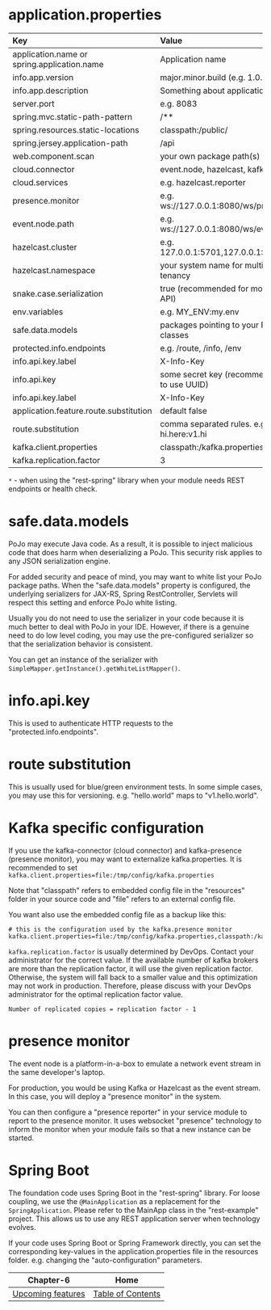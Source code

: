 # application.properties

| Key                                         | Value                                     | Required |
| :-------------------------------------------|:------------------------------------------|:--------:|
| application.name or spring.application.name | Application name                          | Yes      |
| info.app.version                            | major.minor.build (e.g. 1.0.0)            | Yes      |
| info.app.description                        | Something about application               | Yes      |
| server.port                                 | e.g. 8083                                 | Yes*     |
| spring.mvc.static-path-pattern              | /**                                       | Yes*     |
| spring.resources.static-locations           | classpath:/public/                        | Yes*     |
| spring.jersey.application-path              | /api                                      | Yes*     |
| web.component.scan                          | your own package path(s)                  | Yes*     |
| cloud.connector                             | event.node, hazelcast, kafka, etc.        | Optional |
| cloud.services                              | e.g. hazelcast.reporter                   | Optional |
| presence.monitor                            | e.g. ws://127.0.0.1:8080/ws/presence      | Optional |
| event.node.path                             | e.g. ws://127.0.0.1:8080/ws/events        | Optional |
| hazelcast.cluster                           | e.g. 127.0.0.1:5701,127.0.0.1:5702        | Optional |
| hazelcast.namespace                         | your system name for multi-tenancy        | Optional |
| snake.case.serialization                    | true (recommended for modern API)         | Optional |
| env.variables                               | e.g. MY_ENV:my.env                        | Optional |
| safe.data.models                            | packages pointing to your PoJo classes    | Optional |
| protected.info.endpoints                    | e.g. /route, /info, /env                  | Optional*|
| info.api.key.label                          | X-Info-Key                                | Optional*|
| info.api.key                                | some secret key (recommended to use UUID) | Optional*|
| info.api.key.label                          | X-Info-Key                                | Optional*|
| application.feature.route.substitution      | default false                             | Optional |
| route.substitution                          | comma separated rules. e.g hi.here:v1.hi  | Optional |
| kafka.client.properties                     | classpath:/kafka.properties               | Kafka    |
| kafka.replication.factor                    | 3                                         | Kafka    |

`*` - when using the "rest-spring" library when your module needs REST endpoints or health check.

# safe.data.models

PoJo may execute Java code. As a result, it is possible to inject malicious code that does harm when deserializing a PoJo.
This security risk applies to any JSON serialization engine.

For added security and peace of mind, you may want to white list your PoJo package paths.
When the "safe.data.models" property is configured, the underlying serializers for JAX-RS, Spring RestController, Servlets will respect this setting and enforce PoJo white listing.

Usually you do not need to use the serializer in your code because it is much better to deal with PoJo in your IDE.
However, if there is a genuine need to do low level coding, you may use the pre-configured serializer so that the serialization behavior is consistent.

You can get an instance of the serializer with `SimpleMapper.getInstance().getWhiteListMapper()`.

# info.api.key

This is used to authenticate HTTP requests to the "protected.info.endpoints".

# route substitution

This is usually used for blue/green environment tests. In some simple cases, you may use this for versioning. e.g. "hello.world" maps to "v1.hello.world".

# Kafka specific configuration

If you use the kafka-connector (cloud connector) and kafka-presence (presence monitor), you may want to externalize kafka.properties.
It is recommended to set `kafka.client.properties=file:/tmp/config/kafka.properties`

Note that "classpath" refers to embedded config file in the "resources" folder in your source code and "file" refers to an external config file.

You want also use the embedded config file as a backup like this:

```
# this is the configuration used by the kafka.presence monitor
kafka.client.properties=file:/tmp/config/kafka.properties,classpath:/kafka.properties
```

`kafka.replication.factor` is usually determined by DevOps. Contact your administrator for the correct value. 
If the available number of kafka brokers are more than the replication factor, it will use the given replication factor.
Otherwise, the system will fall back to a smaller value and this optimization may not work in production.
Therefore, please discuss with your DevOps administrator for the optimal replication factor value.

```
Number of replicated copies = replication factor - 1
```

# presence monitor

The event node is a platform-in-a-box to emulate a network event stream in the same developer's laptop.

For production, you would be using Kafka or Hazelcast as the event stream. In this case, you will deploy a "presence monitor" in the system.

You can then configure a "presence reporter" in your service module to report to the presence monitor. It uses websocket "presence" technology to inform the monitor when your module fails so that a new instance can be started.

# Spring Boot

The foundation code uses Spring Boot in the "rest-spring" library. For loose coupling, we use the `@MainApplication` as a replacement for the `SpringApplication`. Please refer to the MainApp class in the "rest-example" project.
This allows us to use any REST application server when technology evolves.

If your code uses Spring Boot or Spring Framework directly, you can set the corresponding key-values in the application.properties file in the resources folder. e.g. changing the "auto-configuration" parameters.

| Chapter-6                                | Home                                     |
| :---------------------------------------:|:----------------------------------------:|
| [Upcoming features](CHAPTER-6.md)        | [Table of Contents](TABLE-OF-CONTENTS.md)|

